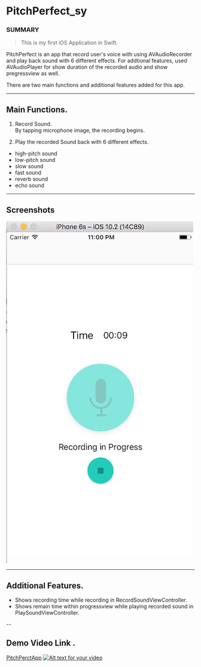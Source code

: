 # PitchPerfect_sy
### SUMMARY
>This is my first iOS Application in Swift.  

PitchPerfect is an app that record user's voice with using AVAudioRecorder and play back sound with 6 different effects. For addtional features, used AVAudioPlayer for show duration of the recorded audio and show pregressview as well.

There are two main functions and additional features added for this app.  

---
## Main Functions.  
1. Record Sound.    
   By tapping microphone image, the recording begins.

2. Play the recorded Sound back with 6 different effects.  
  * high-pitch sound
  * low-pitch sound
  * slow sound
  * fast sound
  * reverb sound
  * echo sound

---
## Screenshots
![screenshot](./image/1.png) 

---
## Additional Features. 
* Shows recording time while recording in RecordSoundViewController.
* Shows remain time within progressview while playing recorded sound in PlaySoundViewController.  

--
## Demo Video Link . 
[PitchPerctApp](https://www.youtube.com/watch?v=Z5eMroswM-c)
[![Alt text for your video](http://i67.tinypic.com/ny8dvm.png)](https://www.youtube.com/watch?v=Z5eMroswM-c)
